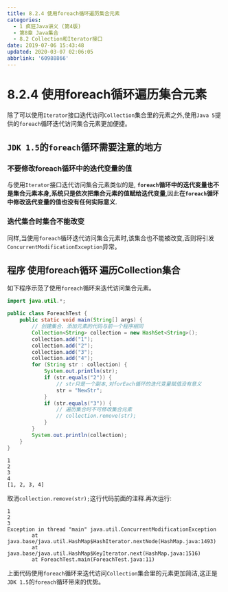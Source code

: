 ```yaml
---
title: 8.2.4 使用foreach循环遍历集合元素
categories: 
  - 1 疯狂Java讲义 (第4版)
  - 第8章 Java集合
  - 8.2 Collection和Iterator接口
date: 2019-07-06 15:43:48
updated: 2020-03-07 02:06:05
abbrlink: '60988866'
---
```

# 8.2.4 使用foreach循环遍历集合元素
除了可以使用`Iterator`接口迭代访问`Collection`集合里的元素之外,使用`Java 5`提供的`foreach`循环迭代访问集合元素更加便捷。
## `JDK 1.5`的`foreach`循环需要注意的地方
### 不要修改foreach循环中的迭代变量的值
与使用`Iterator`接口迭代访问集合元素类似的是, **`foreach`循环中的迭代变量也不是集合元素本身,系统只是依次把集合元素的值赋给迭代变量**,因此**在`foreach`循环中修改迭代变量的值也没有任何实际意义**.
### 迭代集合时集合不能改变
同样,当使用`foreach`循环迭代访问集合元素时,该集合也不能被改变,否则将引发`ConcurrentModificationException`异常。

## 程序 使用foreach循环 遍历Collection集合
如下程序示范了使用`foreach`循环来迭代访问集合元素。
```java
import java.util.*;

public class ForeachTest {
    public static void main(String[] args) {
        // 创建集合、添加元素的代码与前一个程序相同
        Collection<String> collection = new HashSet<String>();
        collection.add("1");
        collection.add("2");
        collection.add("3");
        collection.add("4");
        for (String str : collection) {
            System.out.println(str);
            if (str.equals("2")) {
                // str只是一个副本,对forEach循环的迭代变量赋值没有意义
                str = "NewStr";
            }
            if (str.equals("3")) {
                // 遍历集合时不可修改集合元素
                // collection.remove(str);
            }
        }
        System.out.println(collection);
    }
}
```
```
1
2
3
4
[1, 2, 3, 4]
```
取消`collection.remove(str);`这行代码前面的注释.再次运行:
```
1
2
3
Exception in thread "main" java.util.ConcurrentModificationException
        at java.base/java.util.HashMap$HashIterator.nextNode(HashMap.java:1493)
        at java.base/java.util.HashMap$KeyIterator.next(HashMap.java:1516)
        at ForeachTest.main(ForeachTest.java:11)
```
上面代码使用`foreach`循环来迭代访问`Collection`集合里的元素更加简洁,这正是`JDK 1.5`的`foreach`循环带来的优势。
